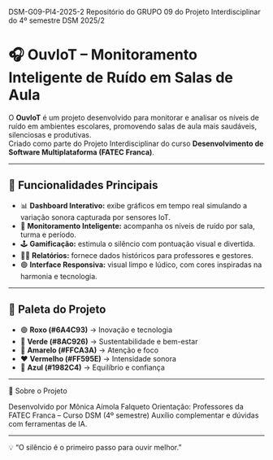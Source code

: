 DSM-G09-PI4-2025-2
Repositório do GRUPO 09 do Projeto Interdisciplinar do 4º semestre DSM 2025/2


# 🎧 OuvIoT – Monitoramento Inteligente de Ruído em Salas de Aula

O **OuvIoT** é um projeto desenvolvido para monitorar e analisar os níveis de ruído em ambientes escolares, promovendo salas de aula mais saudáveis, silenciosas e produtivas.  
Criado como parte do Projeto Interdisciplinar do curso **Desenvolvimento de Software Multiplataforma (FATEC Franca)**.

---

## 🌈 Funcionalidades Principais

- 📊 **Dashboard Interativo:** exibe gráficos em tempo real simulando a variação sonora capturada por sensores IoT.  
- 🧠 **Monitoramento Inteligente:** acompanha os níveis de ruído por sala, turma e período.  
- 🕹️ **Gamificação:** estimula o silêncio com pontuação visual e divertida.  
- 👩‍🏫 **Relatórios:** fornece dados históricos para professores e gestores.  
- 🟢 **Interface Responsiva:** visual limpo e lúdico, com cores inspiradas na harmonia e tecnologia.

---

## 🎨 Paleta do Projeto

- 🟣 **Roxo (#6A4C93)** → Inovação e tecnologia  
- 💚 **Verde (#8AC926)** → Sustentabilidade e bem-estar  
- 💛 **Amarelo (#FFCA3A)** → Atenção e foco  
- ❤️ **Vermelho (#FF595E)** → Intensidade sonora  
- 💙 **Azul (#1982C4)** → Equilíbrio e confiança  

---

🏫 Sobre o Projeto

Desenvolvido por Mônica Aímola Falqueto
Orientação: Professores da FATEC Franca – Curso DSM (4º semestre)
Auxílio complementar e dúvidas com ferramentas de IA.

---

💡 “O silêncio é o primeiro passo para ouvir melhor.”



